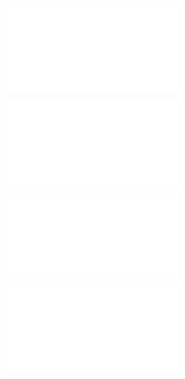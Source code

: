 ![@](steps/Previous%20Assignment%202%20Concepts.abdade9c.md)

![@](steps/Current%20UserProfile%20Concept.acd93ed5.md)

![@](steps/concept.88dd6b04.md)

![@](steps/Task.046b5e60.md)